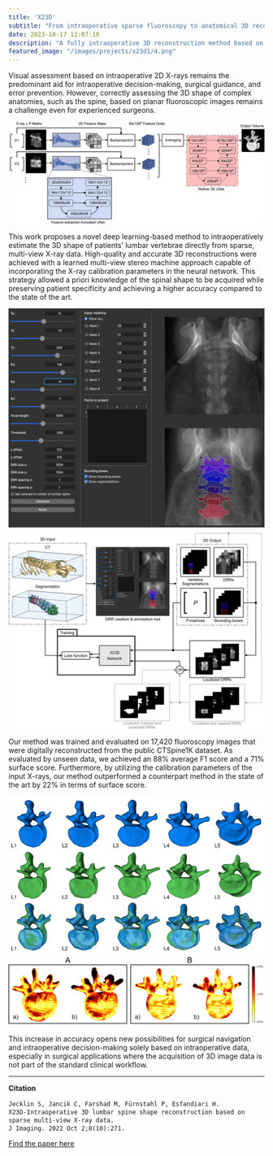 ```yaml
---
title: 'X23D'
subtitle: "From intraoperative sparse fluoroscopy to anatomical 3D reconstruciton!"
date: 2023-10-17 12:07:10
description: "A fully intraoperative 3D reconstruction method based on sparse, multi-view fluoroscopy data"
featured_image: "/images/projects/x23d1/4.png"
---
```



Visual assessment based on intraoperative 2D X-rays remains the predominant aid for intraoperative decision-making, surgical guidance, and error prevention. However, correctly assessing the 3D shape of complex anatomies, such as the spine, based on planar fluoroscopic images remains a challenge even for experienced surgeons. 

<div class="gallery" data-columns="1">
    <img src="/images/projects/x23d1/2.png">
</div>


This work proposes a novel deep learning-based method to intraoperatively estimate the 3D shape of patients’ lumbar vertebrae directly from sparse, multi-view X-ray data. High-quality and accurate 3D reconstructions were achieved with a learned multi-view stereo machine approach capable of incorporating the X-ray calibration parameters in the neural network. This strategy allowed a priori knowledge of the spinal shape to be acquired while preserving patient specificity and achieving a higher accuracy compared to the state of the art. 


<div class="gallery" data-columns="2">
    <img src="/images/projects/x23d1/1.png">
    <img src="/images/projects/x23d1/5.png">
</div>


Our method was trained and evaluated on 17,420 fluoroscopy images that were digitally reconstructed from the public CTSpine1K dataset. As evaluated by unseen data, we achieved an 88% average F1 score and a 71% surface score. Furthermore, by utilizing the calibration parameters of the input X-rays, our method outperformed a counterpart method in the state of the art by 22% in terms of surface score.

<div class="gallery" data-columns="1">
    <img src="/images/projects/x23d1/4.png">
    <img src="/images/projects/x23d1/3.png">
</div>

This increase in accuracy opens new possibilities for surgical navigation and intraoperative decision-making solely based on intraoperative data, especially in surgical applications where the acquisition of 3D image data is not part of the standard clinical workflow.

---

**Citation**

```
Jecklin S, Jancik C, Farshad M, Fürnstahl P, Esfandiari H. 
X23D-Intraoperative 3D lumbar spine shape reconstruction based on sparse multi-view X-ray data. 
J Imaging. 2022 Oct 2;8(10):271.  

```

<a href="https://www.mdpi.com/2313-433X/8/10/271" class="button button--small">Find the paper here</a>


